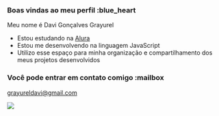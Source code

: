 ### Boas vindas ao meu perfil :blue_heart

Meu nome é Davi Gonçalves Grayurel

- Estou estudando na [Alura](https://www.alura.com.br)
- Estou me desenvolvendo na linguagem JavaScript
- Utilizo esse espaço para minha organização e compartilhamento dos meus projetos desenvolvidos

### Você pode entrar em contato comigo :mailbox

grayureldavi@gmail.com

![](https://preview.redd.it/85w1x396z2991.gif?width=896&format=mp4&s=a1633a0fbd1df048da362ce1988da156cecfd881)
